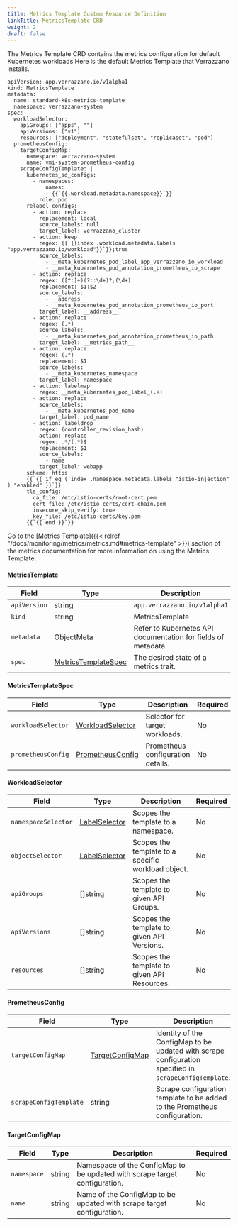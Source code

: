 ```yaml
---
title: Metrics Template Custom Resource Definition
linkTitle: MetricsTemplate CRD
weight: 2
draft: false
---
```


The Metrics Template CRD contains the metrics configuration for default Kubernetes workloads
Here is the default Metrics Template that Verrazzano installs.

```
apiVersion: app.verrazzano.io/v1alpha1
kind: MetricsTemplate
metadata:
  name: standard-k8s-metrics-template
  namespace: verrazzano-system
spec:
  workloadSelector:
    apiGroups: ["apps", ""]
    apiVersions: ["v1"]
    resources: ["deployment", "statefulset", "replicaset", "pod"]
  prometheusConfig:
    targetConfigMap:
      namespace: verrazzano-system
      name: vmi-system-prometheus-config
    scrapeConfigTemplate: |
      kubernetes_sd_configs:
        - namespaces:
            names:
            - {{`{{.workload.metadata.namespace}}`}}
          role: pod
      relabel_configs:
        - action: replace
          replacement: local
          source_labels: null
          target_label: verrazzano_cluster
        - action: keep
          regex: {{`{{index .workload.metadata.labels "app.verrazzano.io/workload"}}`}};true
          source_labels:
            - __meta_kubernetes_pod_label_app_verrazzano_io_workload
            - __meta_kubernetes_pod_annotation_prometheus_io_scrape
        - action: replace
          regex: ([^:]+)(?::\d+)?;(\d+)
          replacement: $1:$2
          source_labels:
            - __address__
            - __meta_kubernetes_pod_annotation_prometheus_io_port
          target_label: __address__
        - action: replace
          regex: (.*)
          source_labels:
            - __meta_kubernetes_pod_annotation_prometheus_io_path
          target_label: __metrics_path__
        - action: replace
          regex: (.*)
          replacement: $1
          source_labels:
            - __meta_kubernetes_namespace
          target_label: namespace
        - action: labelmap
          regex: __meta_kubernetes_pod_label_(.+)
        - action: replace
          source_labels:
            - __meta_kubernetes_pod_name
          target_label: pod_name
        - action: labeldrop
          regex: (controller_revision_hash)
        - action: replace
          regex: .*/(.*)$
          replacement: $1
          source_labels:
            - name
          target_label: webapp
      scheme: https
      {{`{{ if eq ( index .namespace.metadata.labels "istio-injection" ) "enabled" }}`}}
      tls_config:
        ca_file: /etc/istio-certs/root-cert.pem
        cert_file: /etc/istio-certs/cert-chain.pem
        insecure_skip_verify: true
        key_file: /etc/istio-certs/key.pem
      {{`{{ end }}`}}
```

Go to the [Metrics Template]({{< relref "/docs/monitoring/metrics/metrics.md#metrics-template" >}}) section of the metrics documentation for more information on using the Metrics Template.

#### MetricsTemplate

| Field        | Type                                        | Description                                                   | Required |
|--------------|---------------------------------------------|---------------------------------------------------------------|----------|
| `apiVersion` | string                                      | `app.verrazzano.io/v1alpha1`                                  | Yes      |
| `kind`       | string                                      | MetricsTemplate                                               | Yes      |
| `metadata`   | ObjectMeta                                  | Refer to Kubernetes API documentation for fields of metadata. | No       |
| `spec`       | [MetricsTemplateSpec](#metricstemplatespec) | The desired state of a metrics trait.                         | Yes      |

#### MetricsTemplateSpec
| Field              | Type                                  | Description                       | Required |
|--------------------|---------------------------------------|-----------------------------------|----------|
| `workloadSelector` | [WorkloadSelector](#workloadselector) | Selector for target workloads.    | No       |
| `prometheusConfig` | [PrometheusConfig](#prometheusconfig) | Prometheus configuration details. | No       |

#### WorkloadSelector
| Field               | Type                                                                                                       | Description                                        | Required |
|---------------------|------------------------------------------------------------------------------------------------------------|----------------------------------------------------|----------|
| `namespaceSelector` | [LabelSelector](https://kubernetes.io/docs/concepts/overview/working-with-objects/labels/#label-selectors) | Scopes the template to a namespace.                | No       |
| `objectSelector`    | [LabelSelector](https://kubernetes.io/docs/concepts/overview/working-with-objects/labels/#label-selectors) | Scopes the template to a specific workload object. | No       |
| `apiGroups`         | []string                                                                                                   | Scopes the template to given API Groups.           | No       |
| `apiVersions`       | []string                                                                                                   | Scopes the template to given API Versions.         | No       |
| `resources`         | []string                                                                                                   | Scopes the template to given API Resources.        | No       |

#### PrometheusConfig
| Field                  | Type                                | Description                                                                                            | Required |
|------------------------|-------------------------------------|--------------------------------------------------------------------------------------------------------|----------|
| `targetConfigMap`      | [TargetConfigMap](#targetconfigmap) | Identity of the ConfigMap to be updated with scrape configuration specified in `scrapeConfigTemplate`. | No       |
| `scrapeConfigTemplate` | string                              | Scrape configuration template to be added to the Prometheus configuration.                             | No       |

#### TargetConfigMap
| Field       | Type   | Description                                                                | Required |
|-------------|--------|----------------------------------------------------------------------------|----------|
| `namespace` | string | Namespace of the ConfigMap to be updated with scrape target configuration. | No       |
| `name`      | string | Name of the ConfigMap to be updated with scrape target configuration.      | No       |
